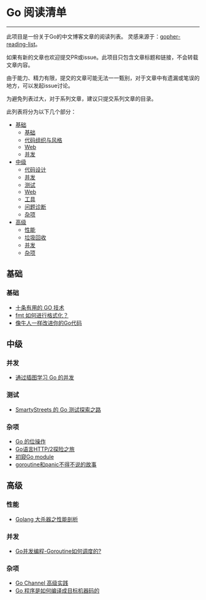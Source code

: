 # Go 阅读清单
---

此项目是一份关于Go的中文博客文章的阅读列表。 灵感来源于：[gopher-reading-list](https://github.com/enocom/gopher-reading-list)。

如果有新的文章也欢迎提交PR或issue。此项目只包含文章标题和链接，不会转载文章内容。

由于能力、精力有限，提交的文章可能无法一一甄别，对于文章中有遗漏或笔误的地方，可以发起issue讨论。

为避免列表过大，对于系列文章，建议只提交系列文章的目录。

此列表将分为以下几个部分：

- [基础](#user-content-基础)
  - [基础](#user-content-基础)
  - [代码组织与风格](#user-content-代码组织与风格)
  - [Web](#user-content-Web)
  - [并发](#user-content-并发)
- [中级](#user-content-中级)
  - [代码设计](#user-content-代码设计)
  - [并发](#user-content-并发-1)
  - [测试](#user-content-测试)
  - [Web](#user-content-Web-1)
  - [工具](#user-content-工具)
  - [问题诊断](#user-content-问题诊断)
  - [杂项](#user-content-杂项)
- [高级](#user-content-高级)
  - [性能](#user-content-性能)
  - [垃圾回收](#user-content-垃圾回收)
  - [并发](#user-content-并发-2)
  - [杂项](#user-content-杂项-1)

## 基础

### 基础

- [十条有用的 GO 技术](https://golangcaff.com/topics/114/ten-useful-techniques-in-go)
- [fmt 如何进行格式化？](http://blog.cyeam.com/golang/2018/09/10/fmt)  
- [像牛人一样改进你的Go代码](https://colobu.com/2017/06/27/Lint-your-golang-code-like-a-mad-man/)

## 中级

### 并发

- [通过插图学习 Go 的并发](https://golangcaff.com/topics/140/learning-the-concurrency-of-go-through-illustrations)

### 测试

- [SmartyStreets 的 Go 测试探索之路](https://juejin.im/post/5ba83f2ff265da0a867c3818)

### 杂项

- [Go 的位操作](https://golangcaff.com/topics/139/bit-operation-of-go)
- [Go语言HTTP/2探险之旅](https://mp.weixin.qq.com/s/Wb4STm5tpZUTJkQbReyShg)
- [初窥Go module](https://tonybai.com/2018/07/15/hello-go-module/)
- [goroutine和panic不得不说的故事](https://zhuanlan.zhihu.com/p/42101856)

## 高级

### 性能
- [Golang 大杀器之性能剖析](https://github.com/EDDYCJY/blog/blob/master/golang/2018-09-15-Golang%20%E5%A4%A7%E6%9D%80%E5%99%A8%E4%B9%8B%E6%80%A7%E8%83%BD%E5%89%96%E6%9E%90%20PProf.md)

### 并发

- [Go并发编程-Goroutine如何调度的?](https://mp.weixin.qq.com/s/eDpNOUR1uKUsV39jDe_w4A)

### 杂项

- [Go Channel 高级实践](https://segmentfault.com/a/1190000016197615)
- [Go 程序是如何编译成目标机器码的](https://segmentfault.com/a/1190000016523685)